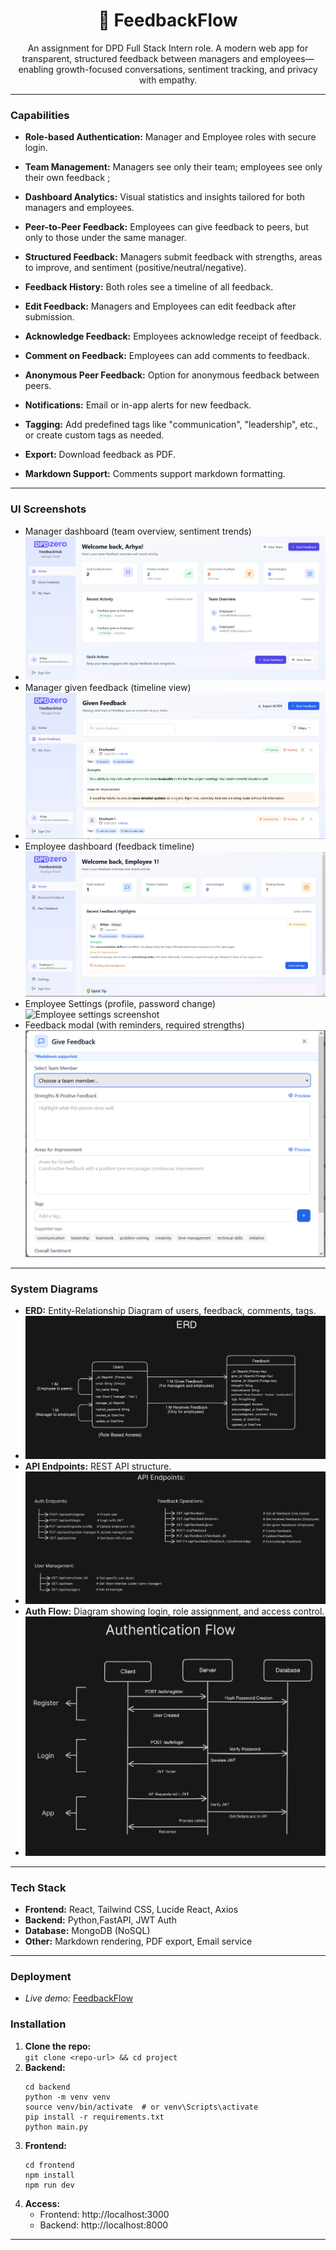 <div align="center">

# 🎯 FeedbackFlow

An assignment for DPD Full Stack Intern role.
A modern web app for transparent, structured feedback between managers and employees—enabling growth-focused conversations, sentiment tracking, and privacy with empathy.

</div>

---

### Capabilities

- **Role-based Authentication:** Manager and Employee roles with secure login.

- **Team Management:** Managers see only their team; employees see only their own feedback ;

- **Dashboard Analytics:** Visual statistics and insights tailored for both managers and employees.

- **Peer-to-Peer Feedback:** Employees can give feedback to peers, but only to those under the same manager.

- **Structured Feedback:** Managers submit feedback with strengths, areas to improve, and sentiment (positive/neutral/negative).

- **Feedback History:** Both roles see a timeline of all feedback.

- **Edit Feedback:** Managers and Employees can edit feedback after submission.

- **Acknowledge Feedback:** Employees acknowledge receipt of feedback.

- **Comment on Feedback:** Employees can add comments to feedback.

- **Anonymous Peer Feedback:** Option for anonymous feedback between peers.

- **Notifications:** Email or in-app alerts for new feedback.

- **Tagging:** Add predefined tags like "communication", "leadership", etc., or create custom tags as needed.

- **Export:** Download feedback as PDF.

- **Markdown Support:** Comments support markdown formatting.

---

### UI Screenshots

- Manager dashboard (team overview, sentiment trends)
- ![Manager dashboard screenshot](assets/MDH.PNG)
- Manager given feedback (timeline view)
- ![Employee feedback screenshot](assets/MDGF.PNG)
- Employee dashboard (feedback timeline)
  ![Employee dashboard screenshot](assets/EDH.PNG)
- Employee Settings (profile, password change)
  ![Employee settings screenshot](assets/ES.PNG)
- Feedback modal (with reminders, required strengths)
  ![Feedback modal screenshot](assets/FM.PNG)

---

### System Diagrams

- **ERD:** Entity-Relationship Diagram of users, feedback, comments, tags.
- ![ERD screenshot](assets/ERD.PNG)
- **API Endpoints:** REST API structure.
- ![API Endpoints screenshot](assets/Endpoints.PNG)
- **Auth Flow:** Diagram showing login, role assignment, and access control.
- ![Auth Flow screenshot](assets/AuthFlow.PNG)

---

### Tech Stack

- **Frontend:** React, Tailwind CSS, Lucide React, Axios
- **Backend:** Python,FastAPI, JWT Auth
- **Database:** MongoDB (NoSQL)
- **Other:** Markdown rendering, PDF export, Email service

---

### Deployment

- _Live demo:_ [FeedbackFlow](https://dpdzero.arhya.codes)

### Installation

1.  **Clone the repo:**  
    `git clone <repo-url> && cd project`
2.  **Backend:**
    ```
    cd backend
    python -m venv venv
    source venv/bin/activate  # or venv\Scripts\activate
    pip install -r requirements.txt
    python main.py
    ```
3.  **Frontend:**
    ```
    cd frontend
    npm install
    npm run dev
    ```
4.  **Access:**
    - Frontend: http://localhost:3000
    - Backend: http://localhost:8000

---
